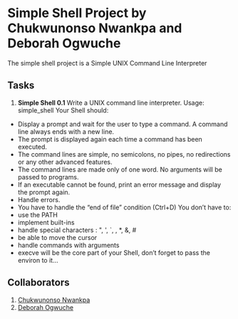 # Simple Shell Project by Chukwunonso Nwankpa and Deborah Ogwuche

The simple shell project is a Simple UNIX Command Line Interpreter


## Tasks

1. **Simple Shell 0.1**
Write a UNIX command line interpreter.
Usage: simple_shell
Your Shell should:
- Display a prompt and wait for the user to type a command. A command line always ends with a new line.
- The prompt is displayed again each time a command has been executed.
- The command lines are simple, no semicolons, no pipes, no redirections or any other advanced features.
- The command lines are made only of one word. No arguments will be passed to programs.
- If an executable cannot be found, print an error message and display the prompt again.
- Handle errors.
- You have to handle the “end of file” condition (Ctrl+D)
You don’t have to:
- use the PATH
- implement built-ins
- handle special characters : ", ', `, \, *, &, #
- be able to move the cursor
- handle commands with arguments
- execve will be the core part of your Shell, don’t forget to pass the environ to it…










































## Collaborators
1. [Chukwunonso Nwankpa](https://github.com/theapostleoftech)
2. [Deborah Ogwuche](https://github.com/Blessdeb)
